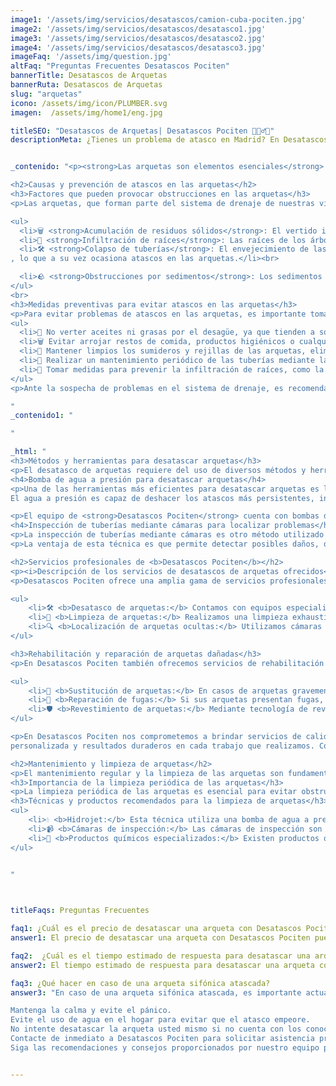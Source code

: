 ```yaml
---
image1: '/assets/img/servicios/desatascos/camion-cuba-pociten.jpg'
image2: '/assets/img/servicios/desatascos/desatasco1.jpg'
image3: '/assets/img/servicios/desatascos/desatasco2.jpg'
image4: '/assets/img/servicios/desatascos/desatasco3.jpg'
imageFaq: '/assets/img/question.jpg'
altFaq: "Preguntas Frecuentes Desatascos Pociten"
bannerTitle: Desatascos de Arquetas
bannerRuta: Desatascos de Arquetas
slug: "arquetas"
icono: /assets/img/icon/PLUMBER.svg
imagen:  /assets/img/home1/eng.jpg

titleSEO: "Desatascos de Arquetas| Desatascos Pociten 💪👷‍♂️🚰"
descriptionMeta: ¿Tienes un problema de atasco en Madrid? En Desatascos Pociten ofrecemos servicios de desatrancos urgentes con soluciones rápidas y profesionales. ¡Contacta con nosotros y soluciona tu problema de atasco hoy mismo! 💪👷‍♂️🚰


_contenido: "<p><strong>Las arquetas son elementos esenciales</strong> en el sistema de drenaje de una vivienda. En esta página podrás ver <em>las causas y métodos para prevenir atascos en las arquetas</em>, así como los servicios profesionales ofrecidos por <strong>Desatascos Pociten</strong>.<br> También aprenderemos sobre la importancia del mantenimiento y limpieza regular de las arquetas. Además, proporcionaremos respuestas a preguntas frecuentes, como el precio y tiempo de respuesta para desatascar una arqueta, y qué hacer en caso de una arqueta sifónica obstruida. <em>Mantener nuestras arquetas en buen estado es crucial</em> para asegurar un sistema de drenaje eficiente.</p>

<h2>Causas y prevención de atascos en las arquetas</h2>
<h3>Factores que pueden provocar obstrucciones en las arquetas</h3>
<p>Las arquetas, que forman parte del sistema de drenaje de nuestras viviendas, pueden sufrir obstrucciones debido a diversos factores. Algunas de las causas más comunes de los atascos en las arquetas son:</p>

<ul>
  <li>🗑️ <strong>Acumulación de residuos sólidos</strong>: El vertido incorrecto de aceites, grasas, restos de comida, papel higiénico u otros objetos sólidos puede provocar la acumulación de residuos en las arquetas, dificultando el flujo normal del agua.</li><br>
  <li>🌿 <strong>Infiltración de raíces</strong>: Las raíces de los árboles cercanos pueden infiltrarse en las tuberías de drenaje y, con el tiempo, obstruir las arquetas. Este problema suele ser más común en zonas con vegetación abundante.</li><br>
  <li>🛠️ <strong>Colapso de tuberías</strong>: El envejecimiento de las tuberías o la instalación defectuosa pueden provocar el colapso de las mismas
, lo que a su vez ocasiona atascos en las arquetas.</li><br>

  <li>🪨 <strong>Obstrucciones por sedimentos</strong>: Los sedimentos como arena, tierra o pequeñas piedras pueden acumularse en las tuberías y llegar hasta las arquetas, causando bloqueos en el sistema de drenaje.</li>
</ul>
<br>
<h3>Medidas preventivas para evitar atascos en las arquetas</h3>
<p>Para evitar problemas de atascos en las arquetas, es importante tomar medidas preventivas que ayuden a mantener el sistema de drenaje en buen estado. Algunas de las medidas que se pueden tomar son las siguientes:</p>
<ul>
  <li>🚫 No verter aceites ni grasas por el desagüe, ya que tienden a solidificarse y obstruir las tuberías.</li><br>
  <li>🗑️ Evitar arrojar restos de comida, productos higiénicos o cualquier objeto sólido por el desagüe, depositándolos en el contenedor de basura correspondiente.</li><br>
  <li>🧹 Mantener limpios los sumideros y rejillas de las arquetas, eliminando cualquier residuo que pueda acumularse y obstruir el flujo del agua.</li><br>
  <li>🛁 Realizar un mantenimiento periódico de las tuberías mediante la limpieza y desinfección de las mismas, evitando la acumulación de sedimentos.</li><br>
  <li>🌳 Tomar medidas para prevenir la infiltración de raíces, como la instalación de barreras físicas o la poda de árboles y arbustos cercanos a las tuberías.</li><br>
</ul>
<p>Ante la sospecha de problemas en el sistema de drenaje, es recomendable contar con los servicios profesionales de <strong>Desatascos Pociten</strong> para realizar inspecciones periódicas y resolver cualquier incidencia de manera eficiente.</p>

"
_contenido1: "

"

_html: "
<h3>Métodos y herramientas para desatascar arquetas</h3>
<p>El desatasco de arquetas requiere del uso de diversos métodos y herramientas especializadas para poder resolver eficazmente los problemas de obstrucción. A continuación, se presentan dos técnicas ampliamente utilizadas por <strong>Desatascos Pociten</strong> para desatascar arquetas: la bomba de agua a presión y la inspección de tuberías mediante cámaras.</p>
<h4>Bomba de agua a presión para desatascar arquetas</h4>
<p>Una de las herramientas más eficientes para desatascar arquetas es la bomba de agua a presión. Este dispositivo utiliza una corriente de agua a alta presión para desalojar y eliminar los residuos y obstrucciones presentes en las arquetas.
El agua a presión es capaz de deshacer los atascos más persistentes, incluso en casos de acumulación de sedimentos o residuos más sólidos.</p>

<p>El equipo de <strong>Desatascos Pociten</strong> cuenta con bombas de agua a presión de última generación, capaces de generar la fuerza necesaria para desbloquear cualquier tipo de obstrucción en las arquetas. Los profesionales capacitados de la empresa utilizan estas bombas con precisión, estableciendo la presión adecuada y dirigiendo el chorro de agua hacia la zona afectada, garantizando así la máxima eficacia en el desatasco de arquetas.</p>
<h4>Inspección de tuberías mediante cámaras para localizar problemas</h4>
<p>La inspección de tuberías mediante cámaras es otro método utilizado por <strong>Desatascos Pociten</strong> para identificar y localizar problemas en las arquetas de manera precisa. Este procedimiento consiste en introducir una cámara de video especializada en las tuberías y arquetas, permitiendo a los profesionales de la empresa visualizar el estado interior de las mismas en tiempo real.</p>
<p>La ventaja de esta técnica es que permite detectar posibles daños, obstrucciones o desgaste en las arquetas, incluso en zonas de difícil acceso. Gracias a la transmisión en directo de las imágenes captadas, los expertos de Desatascos Pociten pueden evaluar la situación y determinar la mejor estrategia para resolver el problema de manera rápida y eficiente.</p>

<h2>Servicios profesionales de <b>Desatascos Pociten</b></h2>
<p><i>Descripción de los servicios de desatascos de arquetas ofrecidos</i></p>
<p>Desatascos Pociten ofrece una amplia gama de servicios profesionales de desatascos de arquetas para resolver eficientemente cualquier obstrucción en su sistema de drenaje. Nuestro equipo de expertos altamente capacitados utiliza herramientas y tecnología modernas para garantizar resultados de calidad y satisfacción del cliente.</p>

<ul>
    <li>🛠️ <b>Desatasco de arquetas:</b> Contamos con equipos especializados para eliminar cualquier tipo de obstrucción en las arquetas, ya sea causada por residuos sólidos, acumulación de sedimentos o raíces de árboles.</li><br>
    <li>🧼 <b>Limpieza de arquetas:</b> Realizamos una limpieza exhaustiva de las arquetas para eliminar todo tipo de suciedad y sedimentos, asegurando un flujo adecuado de agua y previniendo problemas futuros.</li><br>
    <li>🔍 <b>Localización de arquetas ocultas:</b> Utilizamos cámaras de inspección de última generación para localizar arquetas que estén ocultas bajo tierra o estructuras, lo que facilita su mantenimiento y reparación.</li><br>
</ul>

<h3>Rehabilitación y reparación de arquetas dañadas</h3>
<p>En Desatascos Pociten también ofrecemos servicios de rehabilitación y reparación de arquetas dañadas. Nuestros especialistas evaluarán el estado de sus arquetas y determinarán la mejor solución para restaurar su funcionamiento óptimo.</p>

<ul>
    <li>🔄 <b>Sustitución de arquetas:</b> En casos de arquetas gravemente dañadas o deterioradas, llevamos a cabo su sustitución completa para garantizar un sistema de drenaje eficiente y seguro.</li><br>
    <li>🔧 <b>Reparación de fugas:</b> Si sus arquetas presentan fugas, nuestro equipo realizará las reparaciones necesarias para prevenir filtraciones y evitar daños mayores.</li><br>
    <li>🛡️ <b>Revestimiento de arquetas:</b> Mediante tecnología de revestimiento especializado, podemos restaurar la estructura de las arquetas sin necesidad de una sustitución completa, lo que resulta en ahorro de tiempo y costos para nuestros clientes.</li><br>
</ul>

<p>En Desatascos Pociten nos comprometemos a brindar servicios de calidad, atención
personalizada y resultados duraderos en cada trabajo que realizamos. Confíe en nuestros profesionales para solucionar cualquier problema de desatascos y reparación de arquetas de manera rápida y eficiente.</p>

<h2>Mantenimiento y limpieza de arquetas</h2>
<p>El mantenimiento regular y la limpieza de las arquetas son fundamentales para asegurar el correcto funcionamiento del sistema de drenaje. Una adecuada limpieza periódica evita la acumulación de residuos que pueden obstruir las tuberías y provocar atascos. Además, contribuye a mantener la calidad del agua y prevenir posibles olores desagradables en el entorno.</p>
<h3>Importancia de la limpieza periódica de las arquetas</h3>
<p>La limpieza periódica de las arquetas es esencial para evitar obstrucciones y problemas graves en el sistema de drenaje. La acumulación de restos orgánicos, hojas, papel u otros materiales en las arquetas puede causar bloqueos en las tuberías, lo que aumenta el riesgo de inundaciones y daños en las instalaciones. Además, estas obstrucciones pueden afectar negativamente la calidad del agua y favorecer la proliferación de bacterias y malos olores.</p>
<h3>Técnicas y productos recomendados para la limpieza de arquetas</h3>
<ul>
    <li>💧 <b>Hidrojet:</b> Esta técnica utiliza una bomba de agua a presión para eliminar los residuos acumulados en las arquetas. El agua a alta presión descompone y arrastra los sedimentos, limpiando eficazmente las tuberías y evitando atascos.</li><br>
    <li>📹 <b>Cámaras de inspección:</b> Las cámaras de inspección son utilizadas para localizar y evaluar posibles problemas en las tuberías y arquetas. Mediante la visualización en tiempo real, se pueden identificar obstrucciones o daños en las arquetas y tomar las medidas necesarias para su limpieza o reparación.</li><br>
    <li>🧪 <b>Productos químicos especializados:</b> Existen productos químicos diseñados específicamente para la limpieza de arquetas. Estos productos ayudan a disolver las obstrucciones y eliminar olores desagradables. Sin embargo, es importante utilizarlos con precaución y seguir las instrucciones del fabricante para evitar daños a las tuberías y al medio ambiente.</li><br>
</ul>

	    
"



titleFaqs: Preguntas Frecuentes

faq1: ¿Cuál es el precio de desatascar una arqueta con Desatascos Pociten?
answer1: El precio de desatascar una arqueta con Desatascos Pociten puede variar dependiendo de varios factores. La complejidad del trabajo, la ubicación de la arqueta y la gravedad del atasco son algunos de los elementos que se tienen en cuenta para determinar el precio. Para obtener un presupuesto personalizado, se recomienda contactar directamente con Desatascos Pociten para evaluar la situación y proporcionar un precio justo y competitivo.

faq2:  ¿Cuál es el tiempo estimado de respuesta para desatascar una arqueta?
answer2: El tiempo estimado de respuesta para desatascar una arqueta con Desatascos Pociten puede variar según la disponibilidad de los técnicos y la urgencia de la situación. Sin embargo, nos esforzamos por ofrecer un servicio rápido y eficiente. En la mayoría de los casos, podemos programar una visita en un plazo de 24 a 48 horas. Si la situación es urgente, le recomendamos que nos contacte de inmediato para que podamos brindarle la ayuda necesaria en el menor tiempo posible.

faq3: ¿Qué hacer en caso de una arqueta sifónica atascada?
answer3: "En caso de una arqueta sifónica atascada, es importante actuar con prontitud para evitar daños y problemas mayores en el sistema de drenaje. Le recomendamos seguir estos pasos:

Mantenga la calma y evite el pánico.
Evite el uso de agua en el hogar para evitar que el atasco empeore.
No intente desatascar la arqueta usted mismo si no cuenta con los conocimientos y las herramientas adecuadas.
Contacte de inmediato a Desatascos Pociten para solicitar asistencia profesional. Nuestros técnicos expertos evaluarán la situación y realizarán las acciones necesarias para desatascar la arqueta de manera segura y eficiente.
Siga las recomendaciones y consejos proporcionados por nuestro equipo para prevenir futuros atascos y mantener el sistema de drenaje en buen estado."


---
```

